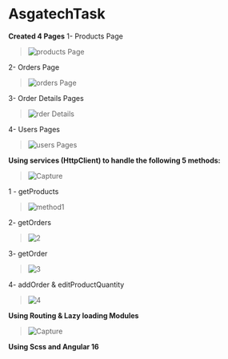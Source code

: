 # AsgatechTask

 **Created 4 Pages** 
1- Products Page

> ![products Page](https://github.com/Ahmed-Abd-Ellatif/task/assets/61418344/b9e29986-d3cd-4809-9a80-db1b368bc905)

2- Orders Page

> ![orders Page](https://github.com/Ahmed-Abd-Ellatif/task/assets/61418344/d52b93e6-2055-4a48-b0c6-cda9c3719ddd)

3- Order Details Pages

> ![rder Details](https://github.com/Ahmed-Abd-Ellatif/task/assets/61418344/87270327-0401-4bbd-8e29-4762a9ddc64a)

4- Users Pages

> ![users Pages](https://github.com/Ahmed-Abd-Ellatif/task/assets/61418344/80f6c9e7-a16a-482b-99a7-7e6c8afaa062)

 **Using services (HttpClient) to handle the following 5 methods:**

> ![Capture](https://github.com/Ahmed-Abd-Ellatif/task/assets/61418344/e1ef8dd1-6097-4450-af21-64dfc94e93b8)

1 - getProducts 

> ![method1](https://github.com/Ahmed-Abd-Ellatif/task/assets/61418344/72379fb1-0f94-4bd5-b299-58e4729a03f9)

2- getOrders 

> ![2](https://github.com/Ahmed-Abd-Ellatif/task/assets/61418344/38753cdf-83e0-48ac-9ced-4fc51e5d40cf)

3- getOrder

> ![3](https://github.com/Ahmed-Abd-Ellatif/task/assets/61418344/05a3d170-fa25-4773-aaf5-93a16c44f8bf)

4- addOrder & editProductQuantity

> ![4](https://github.com/Ahmed-Abd-Ellatif/task/assets/61418344/30ab484e-5a0a-4d25-acff-0753f352c15e)


**Using  Routing & Lazy loading Modules**

> ![Capture](https://github.com/Ahmed-Abd-Ellatif/task/assets/61418344/5e66f592-be0d-410c-b14c-3447a1a198e3)

**Using Scss and Angular 16**
